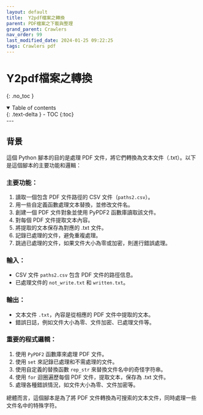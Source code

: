 ```yaml
---
layout: default
title:  Y2pdf檔案之轉換
parent: PDF檔案之下載與整理
grand_parent: Crawlers
nav_order: 99
last_modified_date: 2024-01-25 09:22:25
tags: Crawlers pdf
---
```


# Y2pdf檔案之轉換

{: .no_toc }

<details open markdown="block">
  <summary>
    Table of contents
  </summary>
  {: .text-delta }
- TOC
{:toc}
</details>
---

## 背景

這個 Python 腳本的目的是處理 PDF 文件，將它們轉換為文本文件（.txt）。以下是這個腳本的主要功能和邏輯：

### 主要功能：

1. 讀取一個包含 PDF 文件路徑的 CSV 文件（`paths2.csv`）。
2. 用一些自定義函數處理文本替換，並修改文件名。
3. 創建一個 PDF 文件對象並使用 PyPDF2 函數庫讀取該文件。
4. 對每個 PDF 文件提取文本內容。
5. 將提取的文本保存為對應的 .txt 文件。
6. 記錄已處理的文件，避免重複處理。
7. 跳過已處理的文件，如果文件大小為零或加密，則進行錯誤處理。

### 輸入：

- CSV 文件 `paths2.csv` 包含 PDF 文件的路徑信息。
- 已處理文件的 `not_write.txt` 和 `written.txt`。

### 輸出：

- 文本文件 `.txt`，內容是從相應的 PDF 文件中提取的文本。
- 錯誤日誌，例如文件大小為零、文件加密、已處理文件等。

### 重要的程式邏輯：

1. 使用 `PyPDF2` 函數庫來處理 PDF 文件。
2. 使用 `set` 來記錄已處理和不需處理的文件。
3. 使用自定義的替換函數 `rep_str` 來替換文件名中的奇怪字符串。
4. 使用 `for` 迴圈遍歷每個 PDF 文件，提取文本，保存為 .txt 文件。
5. 處理各種錯誤情況，如文件大小為零、文件加密等。

總體而言，這個腳本是為了將 PDF 文件轉換為可搜索的文本文件，同時處理一些文件名中的特殊字符。

